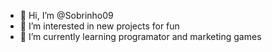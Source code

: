 - 👋 Hi, I’m @Sobrinho09
- 👀 I’m interested in new projects for fun
- 🌱 I’m currently learning programator and marketing games

